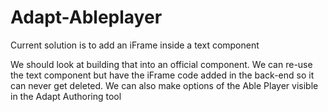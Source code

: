# Adapt-Ableplayer
Current solution is to add an iFrame inside a text component

We should look at building that into an official component.
We can re-use the text component but have the iFrame code added in the back-end so it can never get deleted.
We can also make options of the Able Player visible in the Adapt Authoring tool
